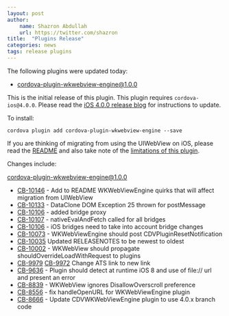 ```yaml
---
layout: post
author:
    name: Shazron Abdullah
    url: https://twitter.com/shazron
title:  "Plugins Release"
categories: news
tags: release plugins
---
```


The following plugins were updated today:

* cordova-plugin-wkwebview-engine@1.0.0

This is the initial release of this plugin. This plugin requires `cordova-ios@4.0.0`. Please read the [iOS 4.0.0 release blog](http://cordova.apache.org/announcements/2015/12/08/cordova-ios-4.0.0.html) for instructions to update. 

To install:

    cordova plugin add cordova-plugin-wkwebview-engine --save

If you are thinking of migrating from using the UIWebView on iOS, please read the [README](https://github.com/apache/cordova-plugin-wkwebview-engine/blob/master/README.md) and also take note of the [limitations of this plugin](https://issues.apache.org/jira/issues/?jql=project%20%3D%20CB%20AND%20labels%20%3D%20wkwebview-known-issues).

Changes include:
<!--more-->

cordova-plugin-wkwebview-engine@1.0.0

* [CB-10146](https://issues.apache.org/jira/browse/CB-10146) - Add to README WKWebViewEngine quirks that will affect migration from UIWebView
* [CB-10133](https://issues.apache.org/jira/browse/CB-10133) - DataClone DOM Exception 25 thrown for postMessage
* [CB-10106](https://issues.apache.org/jira/browse/CB-10106) - added bridge proxy
* [CB-10107](https://issues.apache.org/jira/browse/CB-10107) - nativeEvalAndFetch called for all bridges
* [CB-10106](https://issues.apache.org/jira/browse/CB-10106) - iOS bridges need to take into account bridge changes
* [CB-10073](https://issues.apache.org/jira/browse/CB-10073) - WKWebViewEngine should post CDVPluginResetNotification
* [CB-10035](https://issues.apache.org/jira/browse/CB-10035) Updated RELEASENOTES to be newest to oldest
* [CB-10002](https://issues.apache.org/jira/browse/CB-10002) - WKWebView should propagate shouldOverrideLoadWithRequest to plugins
* [CB-9979](https://issues.apache.org/jira/browse/CB-9979) [CB-9972](https://issues.apache.org/jira/browse/CB-9972) Change ATS link to new link
* [CB-9636](https://issues.apache.org/jira/browse/CB-9636) - Plugin should detect at runtime iOS 8 and use of file:// url and present an error
* [CB-8839](https://issues.apache.org/jira/browse/CB-8839) - WKWebView ignores DisallowOverscroll preference
* [CB-8556](https://issues.apache.org/jira/browse/CB-8556) - fix handleOpenURL for WKWebViewEngine plugin
* [CB-8666](https://issues.apache.org/jira/browse/CB-8666) - Update CDVWKWebViewEngine plugin to use 4.0.x branch code

